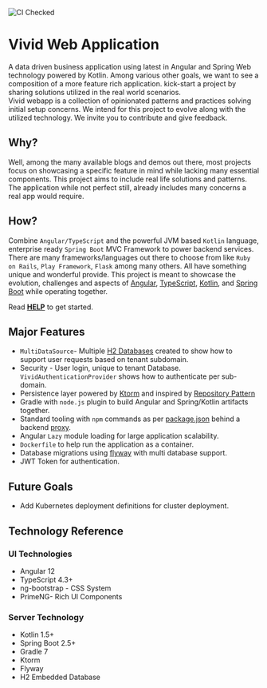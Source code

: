 ![CI Checked](https://github.com/martin-jamszolik/vivid-web-app/actions/workflows/vivid-ci.yml/badge.svg)

# Vivid Web Application
A data driven business application using latest in Angular and Spring Web technology powered by Kotlin.  Among various other goals, 
we want to see a composition of a more feature rich application.
kick-start a project by sharing solutions utilized in the real world scenarios.  
Vivid webapp is a collection of opinionated patterns and practices solving initial setup concerns.  We intend for this project 
to evolve along with the utilized technology. We invite you to 
contribute and give feedback.

## Why?
Well, among the many available blogs and demos out there, most projects focus on showcasing a 
specific feature in mind while lacking many essential components. This project aims to include real life solutions and patterns.
The application while not perfect still, already includes many concerns a real app would require.

## How?
Combine `Angular/TypeScript` and the 
powerful JVM based `Kotlin` language, enterprise ready `Spring Boot` MVC Framework to 
power backend services.  There are many frameworks/languages out there to choose from like `Ruby on Rails`, `Play Framework`, `Flask` among many others. 
All have something unique and wonderful provide.  This project is meant to showcase the evolution, challenges
and aspects of 
[Angular](https://angular.io/), 
[TypeScript](https://www.typescriptlang.org/), 
[Kotlin](https://kotlinlang.org/), and 
[Spring Boot](https://spring.io/web-applications) while operating together.

Read [**HELP**](HELP.md) to get started.

## Major Features

* `MultiDataSource`- Multiple [H2 Databases](src/main/kotlin/com/vivid/graff/config/H2DatabaseConfiguration.kt) created to show how to support user requests based on tenant subdomain. 
* Security - User login, unique to tenant Database. `VividAuthenticationProvider` shows how to authenticate per sub-domain. 
* Persistence layer powered by [Ktorm](https://www.ktorm.org/) and inspired by
    [Repository Pattern](https://www.cosmicpython.com/book/chapter_02_repository.html)
* Gradle with `node.js` plugin to build Angular and Spring/Kotlin artifacts together.
* Standard tooling with `npm` commands as per [package.json](webapp/package.json) behind a backend [proxy](webapp/proxy.conf.json).
* Angular `Lazy` module loading for large application scalability.
* `Dockerfile` to help run the application as a container.
* Database migrations using [flyway](https://flywaydb.org/) with multi database support.
* JWT Token for authentication.
## Future Goals

* Add Kubernetes deployment definitions for cluster deployment.


## Technology Reference
### UI Technologies 
* Angular 12
* TypeScript 4.3+
* ng-bootstrap - CSS System
* PrimeNG- Rich UI Components 

### Server Technology
* Kotlin 1.5+
* Spring Boot 2.5+
* Gradle 7
* Ktorm
* Flyway
* H2 Embedded Database



